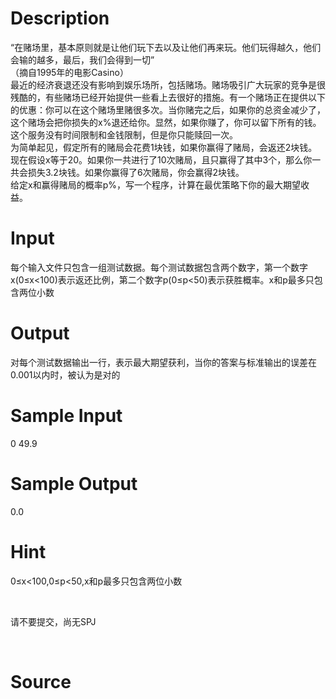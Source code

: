 
# Description

<div class="content"><div>“在赌场里，基本原则就是让他们玩下去以及让他们再来玩。他们玩得越久，他们会输的越多，最后，我们会得到一切”</div>
<div>（摘自1995年的电影Casino）</div>
<div>最近的经济衰退还没有影响到娱乐场所，包括赌场。赌场吸引广大玩家的竞争是很残酷的，有些赌场已经开始提供一些看上去很好的措施。有一个赌场正在提供以下的优惠：你可以在这个赌场里赌很多次。当你赌完之后，如果你的总资金减少了，这个赌场会把你损失的x%退还给你。显然，如果你赚了，你可以留下所有的钱。这个服务没有时间限制和金钱限制，但是你只能赎回一次。</div>
<div>为简单起见，假定所有的赌局会花费1块钱，如果你赢得了赌局，会返还2块钱。现在假设x等于20。如果你一共进行了10次赌局，且只赢得了其中3个，那么你一共会损失3.2块钱。如果你赢得了6次赌局，你会赢得2块钱。</div>
<div>给定x和赢得赌局的概率p%，写一个程序，计算在最优策略下你的最大期望收益。</div>
<div></div>
<p></p></div>

# Input

<div class="content"><div>每个输入文件只包含一组测试数据。每个测试数据包含两个数字，第一个数字x(0≤x&lt;100)表示返还比例，第二个数字p(0≤p&lt;50)表示获胜概率。x和p最多只包含两位小数</div>
<div></div>
<p></p></div>

# Output

<div class="content"><div>对每个测试数据输出一行，表示最大期望获利，当你的答案与标准输出的误差在0.001以内时，被认为是对的</div>
<div></div>
<p></p></div>

# Sample Input

<div class="content"><span class="sampledata">0 49.9</span></div>

# Sample Output

<div class="content"><span class="sampledata">0.0</span></div>

# Hint

<div class="content"><p></p><p>0≤x&lt;100,0≤p&lt;50,x和p最多只包含两位小数</p><br/>
<p>请不要提交，尚无SPJ</p><br/>
<p></p><p></p></div>

# Source

<div class="content"><p><a href="problemset.php?search="></a></p></div>

